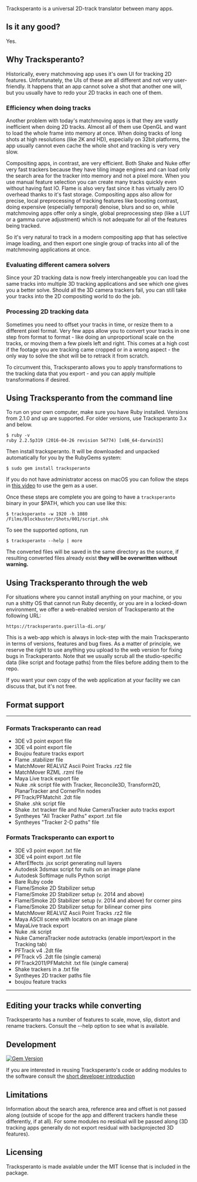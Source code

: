 Tracksperanto is a universal 2D-track translator between many apps.

## Is it any good?

Yes.

## Why Tracksperanto?

Historically, every matchmoving app uses it's own UI for tracking 2D features.
Unfortunately, the UIs of these are all different and not very user-friendly. It happens
that an app cannot solve a shot that another one will, but you usually have to redo your 2D
tracks in each one of them.

### Efficiency when doing tracks

Another problem with today's matchmoving apps is that they are vastly inefficient when
doing 2D tracks. Almost all of them use OpenGL and want to load the whole frame into memory
at once. When doing tracks of long shots at high resolutions (like 2K and HD), especially
on 32bit platforms, the app usually cannot even cache the whole shot and tracking is very
very slow.

Compositing apps, in contrast, are very efficient. Both Shake and Nuke offer very
fast trackers because they have tiling image engines and can load only the search area
for the tracker into memory and not a pixel more. When you use manual feature selection 
you can create many tracks quickly even without having fast IO. Flame is also very fast
since it has virtually zero IO overhead thanks to it's fast storage. Compositing apps
also allow for precise, local preprocessing of tracking features like boosting contrast,
doing expensive (especially temporal) denoise, blurs and so on, while matchmoving apps
offer only a single, global preprocessing step (like a LUT or a gamma curve adjustment)
which is not adequate for all of the features being tracked.

So it's very natural to track in a modern compositing app that has selective image
loading, and then export one single group of tracks into all of the matchmoving
applications at once.

### Evaluating different camera solvers

Since your 2D tracking data is now freely interchangeable you can load the same tracks
into multiple 3D tracking applications and see which one gives you a better solve.
Should all the 3D camera trackers fail, you can still take your tracks into the 2D
compositing world to do the job. 

### Processing 2D tracking data

Sometimes you need to offset your tracks in time, or resize them to a different pixel format.
Very few apps allow you to convert your tracks in one step from format to format - like doing
an unproportional scale on the tracks, or moving them a few pixels left and right. This comes 
at a high cost if the footage you are tracking came cropped or in a wrong aspect - the only 
way to solve the shot will be to retrack it from scratch.

To circumvent this, Tracksperanto allows you to apply transformations to the tracking data
that you export - and you can apply multiple transformations if desired.

## Using Tracksperanto from the command line

To run on your own computer, make sure you have Ruby installed. Versions from 2.1.0
and up are supported. For older versions, use Tracksperanto 3.x and below.

    $ ruby -v
    ruby 2.2.5p319 (2016-04-26 revision 54774) [x86_64-darwin15]

Then install tracksperanto. It will be downloaded and unpacked automatically for you by the
RubyGems system:

    $ sudo gem install tracksperanto

If you do not have administrator access on macOS you can follow the steps in [this video](https://youtu.be/p_f7dZrfcis)
to use the gem as a user.

Once these steps are complete you are going to have a `tracksperanto` binary in your $PATH, which you can use like this:

    $ tracksperanto -w 1920 -h 1080 /Films/Blockbuster/Shots/001/script.shk

To see the supported options, run

    $ tracksperanto --help | more

The converted files will be saved in the same directory as the source, if resulting
converted files already exist **they will be overwritten without warning.**

## Using Tracksperanto through the web

For situations where you cannot install anything on your machine, or you run a shitty OS that cannot
run Ruby decently, or you are in a locked-down environment, we offer a web-enabled version of
Tracksperanto at the following URL:

    https://tracksperanto.guerilla-di.org/

This is a web-app which is always in lock-step with the main Tracksperanto in terms of versions,
features and bug fixes. As a matter of principle, we reserve the right to use anything you upload
to the web version for fixing bugs in Tracksperanto. Note that we usually scrub all the studio-specific
data (like script and footage paths) from the files before adding them to the repo.

If you want your own copy of the web application at your facility we can discuss that, but it's not free.

## Format support

--- 
 
### Formats Tracksperanto can read
 
* 3DE v3 point export file
* 3DE v4 point export file
* Boujou feature tracks export
* Flame .stabilizer file
* MatchMover REALVIZ Ascii Point Tracks .rz2 file
* MatchMover RZML .rzml file
* Maya Live track export file
* Nuke .nk script file with Tracker, Reconcile3D, Transform2D, PlanarTracker and CornerPin nodes
* PFTrack/PFMatchit .2dt file
* Shake .shk script file
* Shake .txt tracker file and Nuke CameraTracker auto tracks export
* Syntheyes "All Tracker Paths" export .txt file
* Syntheyes "Tracker 2-D paths" file
 
### Formats Tracksperanto can export to
 
* 3DE v3 point export .txt file
* 3DE v4 point export .txt file
* AfterEffects .jsx script generating null layers
* Autodesk 3dsmax script for nulls on an image plane
* Autodesk Softimage nulls Python script
* Bare Ruby code
* Flame/Smoke 2D Stabilizer setup
* Flame/Smoke 2D Stabilizer setup (v. 2014 and above)
* Flame/Smoke 2D Stabilizer setup (v. 2014 and above) for corner pins
* Flame/Smoke 2D Stabilizer setup for bilinear corner pins
* MatchMover REALVIZ Ascii Point Tracks .rz2 file
* Maya ASCII scene with locators on an image plane
* MayaLive track export
* Nuke .nk script
* Nuke CameraTracker node autotracks (enable import/export in the Tracking tab)
* PFTrack v4 .2dt file
* PFTrack v5 .2dt file (single camera)
* PFTrack2011/PFMatchit .txt file (single camera)
* Shake trackers in a .txt file
* Syntheyes 2D tracker paths file
* boujou feature tracks
 
---


## Editing your tracks while converting

Tracksperanto has a number of features to scale, move, slip, distort and rename trackers.
Consult the --help option to see what is available.

## Development

[![Gem Version](https://badge.fury.io/rb/tracksperanto.svg)](http://badge.fury.io/rb/tracksperanto)

If you are interested in reusing Tracksperanto's code or adding modules to the software consult
the [short developer introduction](https://github.com/guerilla-di/tracksperanto/blob/master/CONTRIBUTING.md)

## Limitations

Information about the search area, reference area and offset is not passed along (outside
of scope for the app and different trackers handle these differently, if at all). For some
modules no residual will be passed along (3D tracking apps generally do not export residual
with backprojected 3D features).

## Licensing

Tracksperanto is made avalable under the MIT license that is included in the package.
